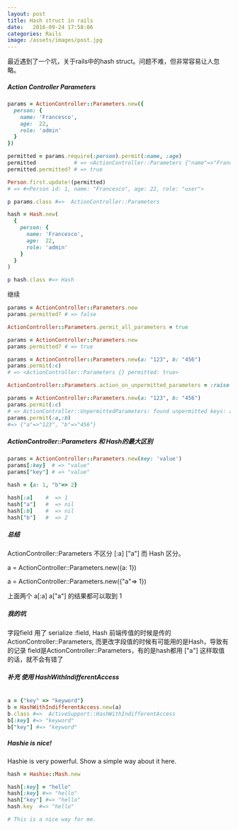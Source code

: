```yaml
---
layout: post
title: Hash struct in rails
date:   2016-09-24 17:58:06
categories: Rails
image: /assets/images/post.jpg
---
```


最近遇到了一个坑，关于rails中的hash struct。问题不难，但非常容易让人忽略。

##### Action Controller Parameters

```ruby
params = ActionController::Parameters.new({
  person: {
    name: 'Francesco',
    age:  22,
    role: 'admin'
  }
})

permitted = params.require(:person).permit(:name, :age)
permitted            # => <ActionController::Parameters {"name"=>"Francesco", "age"=>22} permitted: true>
permitted.permitted? # => true

Person.first.update!(permitted)
# => #<Person id: 1, name: "Francesco", age: 22, role: "user">

p params.class #=>  ActionController::Parameters

hash = Hash.new(
  {
    person: {
      name: 'Francesco',
      age:  22,
      role: 'admin'
    }
  }
)

p hash.class #=> Hash
```

继续

```ruby
params = ActionController::Parameters.new
params.permitted? # => false

ActionController::Parameters.permit_all_parameters = true

params = ActionController::Parameters.new
params.permitted? # => true

params = ActionController::Parameters.new(a: "123", b: "456")
params.permit(:c)
# => <ActionController::Parameters {} permitted: true>

ActionController::Parameters.action_on_unpermitted_parameters = :raise

params = ActionController::Parameters.new(a: "123", b: "456")
params.permit(:c)
# => ActionController::UnpermittedParameters: found unpermitted keys: a, b
params.permit(:a,:b)
#=> {"a"=>"123", "b"=>"456"}
```

##### ActionController::Parameters 和 Hash的最大区别

```ruby
params = ActionController::Parameters.new(key: 'value')
params[:key]  # => "value"
params["key"] # => "value"

hash = {a: 1, "b"=> 2}

hash[:a]    #  => 1
hash["a"]   #  => nil
hash[:b]    #  => nil
hash["b"]   #  => 2
```

##### 总结

ActionController::Parameters 不区分 [:a] ["a"] 而 Hash 区分。

a = ActionController::Parameters.new({a: 1})

a = ActionController::Parameters.new({"a"=> 1})

上面两个 a[:a] a["a"] 的结果都可以取到 1

##### 我的坑
字段field 用了 serialize :field, Hash
前端传值的时候是传的 ActionController::Parameters, 而更改字段值的时候有可能用的是Hash，导致有的记录 field是ActionController::Parameters，有的是hash都用 ["a"] 这样取值的话，就不会有错了

##### 补充 使用 HashWithIndifferentAccess

```ruby

a = {"key" => "keyword"}
b = HashWithIndifferentAccess.new(a)
b.class #=>  ActiveSupport::HashWithIndifferentAccess
b[:key] #=> "keyword"
b["key"] #=> "keyword"

```

##### Hashie is nice!

Hashie is very powerful. Show a simple way about it here.

```ruby
hash = Hashie::Mash.new

hash[:key] = "hello"
hash[:key] #=> "hello"
hash["key"] #=> "hello"
hash.key  #=> "hello"

# This is a nice way for me.
```
